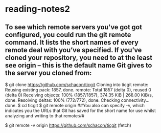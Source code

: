 # reading-notes2
## To see which remote servers you've got got configured, you could run the git remote command. It lists the short names of every remote deal with you’ve specified. If you’ve cloned your repository, you need to at the least see origin – this is the default name Git gives to the server you cloned from: ##

$ git clone https://github.com/schacon/ticgit
Cloning into ticgit
remote: Reusing existing pack: 1857, done.
remote: Total 1857 (delta 0), reused 0 (delta 0)
Receiving objects: 100% (1857/1857), 374.35 KiB | 268.00 KiB/s, done.
Resolving deltas: 100% (772/772), done.
Checking connectivity... done.
$ cd ticgit
$ git remote
origin
##You also can specify -v, which indicates you the URLs that Git has saved for the short name for use whilst analyzing and writing to that remote:##

$ git remote -v
origin https://github.com/schacon/ticgit (fetch)
